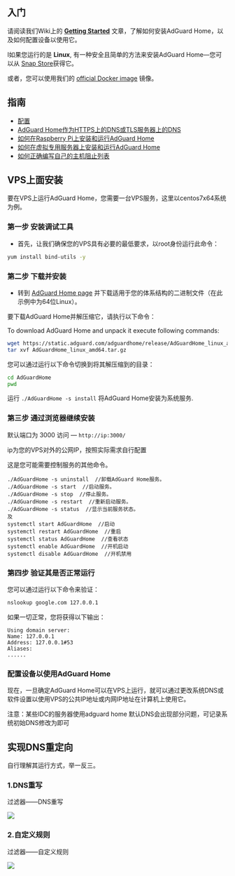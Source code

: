 ## 入门 <a href="getting-started" id="getting-started"></a>

请阅读我们Wiki上的 [**Getting Started**](https://github.com/AdguardTeam/AdGuardHome/wiki/Getting-Started) 文章，了解如何安装AdGuard Home，以及如何配置设备以使用它。

I如果您运行的是 **Linux**, 有一种安全且简单的方法来安装AdGuard Home—您可以从 [Snap Store](https://snapcraft.io/adguard-home)获得它。

或者，您可以使用我们的 [official Docker image](https://hub.docker.com/r/adguard/adguardhome) 镜像。

## 指南

* [配置](https://github.com/AdguardTeam/AdGuardHome/wiki/Configuration)
* [AdGuard Home作为HTTPS上的DNS或TLS服务器上的DNS](https://github.com/AdguardTeam/AdGuardHome/wiki/Encryption)
* [如何在Raspberry Pi上安装和运行AdGuard Home](https://github.com/AdguardTeam/AdGuardHome/wiki/Raspberry-Pi)
* [如何在虚拟专用服务器上安装和运行AdGuard Home](https://github.com/AdguardTeam/AdGuardHome/wiki/VPS)
* [如何正确编写自己的主机阻止列表](https://github.com/AdguardTeam/AdGuardHome/wiki/Hosts-Blocklists)



## VPS上面安装

要在VPS上运行AdGuard Home，您需要一台VPS服务，这里以centos7x64系统为例。

### 第一步 安装调试工具

- 首先，让我们确保您的VPS具有必要的最低要求，以root身份运行此命令：

```bash
yum install bind-utils -y
```

### 第二步 下载并安装

- 转到 [AdGuard Home page](https://github.com/AdguardTeam/AdGuardHome#installation) 并下载适用于您的体系结构的二进制文件（在此示例中为64位Linux）。

要下载AdGuard Home并解压缩它，请执行以下命令：

To download AdGuard Home and unpack it execute following commands:

```bash
wget https://static.adguard.com/adguardhome/release/AdGuardHome_linux_amd64.tar.gz
tar xvf AdGuardHome_linux_amd64.tar.gz
```

您可以通过运行以下命令切换到将其解压缩到的目录：

```bash
cd AdGuardHome
pwd
```

运行 `./AdGuardHome -s install` 将AdGuard Home安装为系统服务.

### 第三步 通过浏览器继续安装

默认端口为 3000 访问 — `http://ip:3000/`

ip为您的VPS对外的公网IP，按照实际需求自行配置


这是您可能需要控制服务的其他命令。

```
./AdGuardHome -s uninstall  //卸载AdGuard Home服务。
./AdGuardHome -s start  //启动服务。
./AdGuardHome -s stop  //停止服务。
./AdGuardHome -s restart  //重新启动服务。
./AdGuardHome -s status  //显示当前服务状态。
及
systemctl start AdGuardHome  //启动
systemctl restart AdGuardHome  //重启
systemctl status AdGuardHome  //查看状态
systemctl enable AdGuardHome  //开机启动
systemctl disable AdGuardHome  //开机禁用
```



### 第四步 验证其是否正常运行

您可以通过运行以下命令来验证：

```bash
nslookup google.com 127.0.0.1
```

如果一切正常，您将获得以下输出：

```
Using domain server:
Name: 127.0.0.1
Address: 127.0.0.1#53
Aliases:
......
```

### 配置设备以使用AdGuard Home

现在，一旦确定AdGuard Home可以在VPS上运行，就可以通过更改系统DNS或软件设置以使用VPS的公共IP地址或内网IP地址在计算机上使用它。

注意：某些IDC的服务器使用adguard home 默认DNS会出现部分问题，可记录系统初始DNS修改为即可



## 实现DNS重定向

自行理解其运行方式，举一反三。

### 1.DNS重写

过滤器——DNS重写

![](https://www.nicoimg.com/file/nicoimg/dnscx.png)

### 2.自定义规则

过滤器——自定义规则

![](https://www.nicoimg.com/file/nicoimg/zdygz.png)

